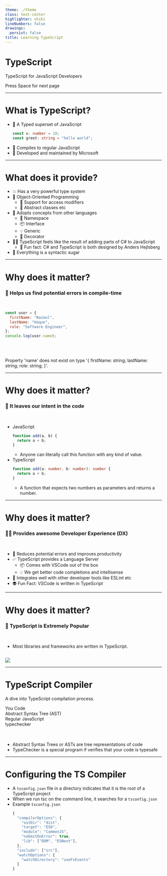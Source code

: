 ```yaml
---
theme: ./theme
class: text-center
highlighter: shiki
lineNumbers: false
drawings:
  persist: false
title: Learning TypeScript
---
```


# TypeScript

TypeScript for JavaScript Developers

<div class="pt-12">
  <span @click="$slidev.nav.next" class="px-2 py-1 rounded cursor-pointer" hover="bg-white bg-opacity-10">
    Press Space for next page <carbon:arrow-right class="inline"/>
  </span>
</div>

<div class="abs-br m-6 flex gap-2">
  <!-- <button @click="$slidev.nav.openInEditor()" title="Open in Editor" class="text-xl icon-btn opacity-50 !border-none !hover:text-white">
    <carbon:edit />
  </button> -->
  <a href="https://github.com/naimulcsx/typescript-in-bangla" target="_blank" alt="GitHub"
    class="text-xl icon-btn opacity-50 !border-none !hover:text-white">
    <carbon-logo-github />
  </a>
</div>

---

# What is TypeScript?

- 📝 A Typed superset of JavaScript
  ```ts
  const x: number = 10;
  const greet: string = "hello world";
  ```
- 🚀 Compiles to regular JavaScript
- 🎉 Developed and maintained by Microsoft

---

# What does it provide?

- 💥 Has a very powerful type system
- 🧪 Object-Oriented Programming
  - 🔧 Support for access modifiers
  - 📝 Abstract classes etc
- 💫 Adopts concepts from other languages
  - 📙 Namespace
  - 📦️ Interface
  - 💡 Generic
  - 🎨 Decorator
- 🧑‍💻 TypeScript feels like the result of adding parts of C# to JavaScript
  - 🧐 Fun fact: C# and TypeScript is both designed by Anders Hejlsberg
- 🚨 Everything is a syntactic sugar

---

# Why does it matter?

### 🐛 Helps us find potential errors in compile-time

<br>

```js {1-5|6}
const user = {
  firstName: "Naimul",
  lastName: "Haque",
  role: "Software Engineer",
};
console.log(user.name);
```

<arrow v-click="2" x1="360" y1="300" x2="240" y2="260" color="#564" width="2" arrowSize="1" />

<br>
<br>

<p class="text-red-500" v-click>Property 'name' does not exist on type '{ firstName: string; lastName: string; role: string; }'.</p>

---

# Why does it matter?

### 🧠 It leaves our intent in the code

<br>

- JavaScript
  ```js
  function add(a, b) {
    return a + b;
  }
  ```
  - Anyone can literally call this function with any kind of value.
- TypeScript
  ```ts
  function add(a: number, b: number): number {
    return a + b;
  }
  ```
  - A function that expects two numbers as parameters and returns a number.

---

# Why does it matter?

### 🧑‍💻 Provides awesome Developer Experience (DX)

<br>

- 🐛 Reduces potential errors and improves productivity
- ✅ TypeScript provides a Language Server
  - 📦️ Comes with VSCode out of the box
  - 💡 We get better code completions and intellisense
- 🔨 Integrates well with other developer tools like ESLint etc
- 👽️ Fun Fact: VSCode is written in TypeScript

---

# Why does it matter?

### 🚀 TypeScript is Extremely Popular

<br>

- Most libraries and frameworks are written in TypeScript.

![]()

<img
  class="w-[600px] rounded"
  src="https://i.ibb.co/bgR6fg0/Screen-Shot-2022-05-22-at-10-13-37-PM.png"
/>

---

# TypeScript Compiler

A dive into TypeScript compilation process.

<div class="flex space-x-20 mt-10">
  <div class="w-56 h-24 border border-white flex items-center justify-center text-center px-6">
  You Code
  </div>
  
  <div class="w-56 h-24 border border-white flex items-center justify-center text-center px-6">
  Abstract Syntax Tree (AST)
  </div>
  <div class="w-56 h-24 border border-white flex items-center justify-center text-center px-6">
  Regular JavaScript
  </div>
</div>

<div class="ml-76 mt-16">
  <div class="w-56 h-24 border border-white flex items-center justify-center text-center px-6">
  typechecker
  </div>
</div>

<arrow v-click="1" x2="355" y2="200" x1="280" y1="200" color="#564" width="2" arrowSize="1" />

<arrow v-click="2" x2="450" y2="305" x1="450" y1="250" color="#564" width="2" arrowSize="1" />

<arrow v-click="3" x1="480" y1="305" x2="480" y2="250" color="#564" width="2" arrowSize="2" />

<arrow v-click="4" x2="660" y2="200" x1="585" y1="200" color="#564" width="2" arrowSize="1" />

<br> 
<br>

- Abstract Syntax Trees or ASTs are tree representations of code
- TypeChecker is a special program if verifies that your code is typesafe

---

# Configuring the TS Compiler

- A `tsconfig.json` file in a directory indicates that it is the root of a TypeScript project
- When we run tsc on the command line, it searches for a `tsconfig.json`
- Example `tsconfig.json`
  ```js
  {
    "compilerOptions": {
      "outDir": "dist",
      "target": "ES6",
      "module": "CommonJS",
      "noEmitOnError": true,
      "lib": ["DOM", "ESNext"],
    },
    "include": ["src"],
    "watchOptions": {
      "watchDirectory": "useFsEvents"
    }
  }
  ```
